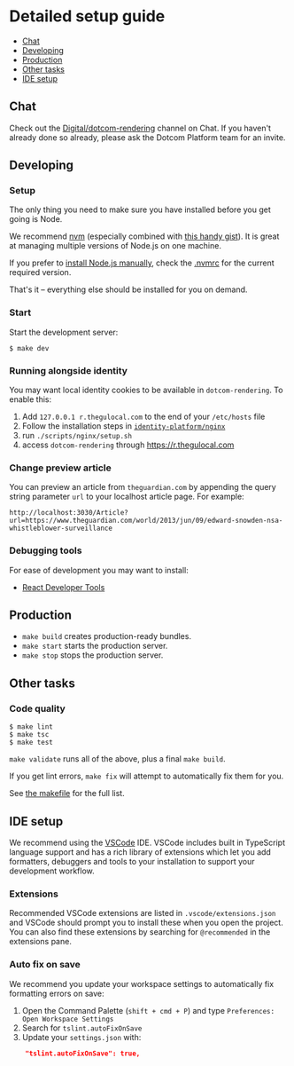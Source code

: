 # Detailed setup guide

- [Chat](#chat)
- [Developing](#developing)
- [Production](#production)
- [Other tasks](#other-tasks)
- [IDE setup](#ide-setup)

## Chat

Check out the [Digital/dotcom-rendering](https://chat.google.com/room/AAAA6yBswlI) channel on Chat. If you haven't already done so already, please ask the Dotcom Platform team for an invite.

## Developing

### Setup

The only thing you need to make sure you have installed before you get going is Node.

We recommend [nvm](https://github.com/creationix/nvm) (especially combined with [this handy gist](https://gist.github.com/sndrs/5940e9e8a3f506b287233ed65365befb)). It is great at managing multiple versions of Node.js on one machine.

If you prefer to [install Node.js manually](https://nodejs.org),
check the [.nvmrc](https://github.com/guardian/dotcom-rendering/blob/master/.nvmrc) for the current required version.

That's it – everything else should be installed for you on demand.

### Start

Start the development server:

```
$ make dev
```

### Running alongside identity

You may want local identity cookies to be available in `dotcom-rendering`. To enable this:

1. Add `127.0.0.1 r.thegulocal.com` to the end of your `/etc/hosts` file
2. Follow the installation steps in [`identity-platform/nginx`](https://github.com/guardian/identity-platform/tree/master/nginx)
3. run `./scripts/nginx/setup.sh`
4. access `dotcom-rendering` through https://r.thegulocal.com

### Change preview article

You can preview an article from `theguardian.com` by appending the query string parameter `url` to your localhost article page. For example:

```
http://localhost:3030/Article?url=https://www.theguardian.com/world/2013/jun/09/edward-snowden-nsa-whistleblower-surveillance
```

### Debugging tools

For ease of development you may want to install:

- [React Developer Tools](https://github.com/facebook/react-devtools)

## Production

- `make build` creates production-ready bundles.
- `make start` starts the production server.
- `make stop` stops the production server.

## Other tasks

### Code quality

```
$ make lint
$ make tsc
$ make test
```

`make validate` runs all of the above, plus a final `make build`.

If you get lint errors, `make fix` will attempt to automatically fix them for you.

See [the makefile](https://github.com/guardian/dotcom-rendering/blob/master/makefile) for the full list.

## IDE setup

We recommend using the [VSCode](https://code.visualstudio.com/) IDE. VSCode includes built in TypeScript language support and has a rich library of extensions which let you add formatters, debuggers and tools to your installation to support your development workflow.

### Extensions

Recommended VSCode extensions are listed in `.vscode/extensions.json` and VSCode should prompt you to install these when you open the project. You can also find these extensions by searching for `@recommended` in the extensions pane.

### Auto fix on save

We recommend you update your workspace settings to automatically fix formatting errors on save:

1. Open the Command Palette (`shift + cmd + P`) and type `Preferences: Open Workspace Settings`
2. Search for `tslint.autoFixOnSave`
3. Update your `settings.json` with:

```json
    "tslint.autoFixOnSave": true,
```

